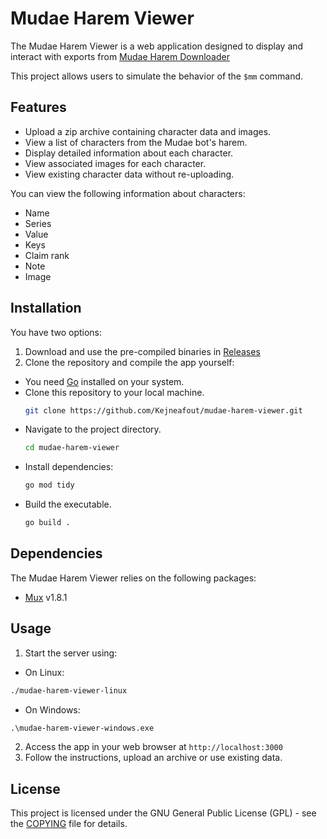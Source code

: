 # Mudae Harem Viewer

The Mudae Harem Viewer is a web application designed to display and interact with exports from [Mudae Harem Downloader](https://github.com/Kejneafout/mudae-harem-downloader)

This project allows users to simulate the behavior of the `$mm` command.

## Features

- Upload a zip archive containing character data and images.
- View a list of characters from the Mudae bot's harem.
- Display detailed information about each character.
- View associated images for each character.
- View existing character data without re-uploading.

You can view the following information about characters:
- Name
- Series
- Value
- Keys
- Claim rank
- Note
- Image


## Installation

You have two options:
1. Download and use the pre-compiled binaries in [Releases](https://github.com/Kejneafout/mudae-harem-downloader/releases/tag/v1.0.0)
2. Clone the repository and compile the app yourself:

- You need [Go](https://golang.org/doc/install) installed on your system.
- Clone this repository to your local machine.
   ```bash
   git clone https://github.com/Kejneafout/mudae-harem-viewer.git
   ```
- Navigate to the project directory.
   ```bash
   cd mudae-harem-viewer
   ```
- Install dependencies:
   ```bash
   go mod tidy
   ```
- Build the executable.
   ```bash
   go build .
   ```

## Dependencies

The Mudae Harem Viewer relies on the following packages:

- [Mux](https://github.com/gorilla/mux) v1.8.1

## Usage

1. Start the server using:

- On Linux:
```bash
./mudae-harem-viewer-linux
```

- On Windows:
```cmd
.\mudae-harem-viewer-windows.exe
```

2. Access the app in your web browser at `http://localhost:3000`
3. Follow the instructions, upload an archive or use existing data.

## License

This project is licensed under the GNU General Public License (GPL) - see the [COPYING](COPYING) file for details.
